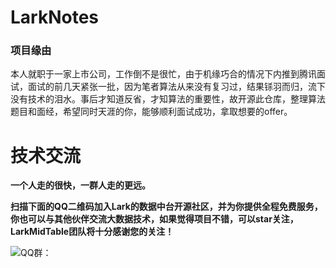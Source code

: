 # LarkNotes
### 项目缘由

本人就职于一家上市公司，工作倒不是很忙，由于机缘巧合的情况下内推到腾讯面试，面试的前几天紧张一批，因为笔者算法从来没有复习过，结果铩羽而归，流下没有技术的泪水。事后才知道反省，才知算法的重要性，故开源此仓库，整理算法题目和面经，希望同时天涯的你，能够顺利面试成功，拿取想要的offer。





# 技术交流

**一个人走的很快，一群人走的更远。**

**扫描下面的QQ二维码加入Lark的数据中台开源社区，并为你提供全程免费服务，你也可以与其他伙伴交流大数据技术，如果觉得项目不错，可以star关注，LarkMidTable团队将十分感谢您的关注！**




![QQ群：](https://img2020.cnblogs.com/blog/622382/202009/622382-20200907124358049-997953244.png)



